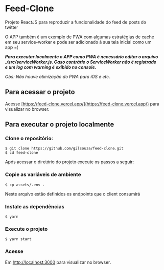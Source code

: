 # Feed-Clone

Projeto ReactJS para reproduzir a funcionalidade do feed de posts do twitter

O APP também é um exemplo de PWA com algumas estratégias de cache em seu service-worker e pode ser adicionado à sua tela inicial como um app =)

***Para executar localmente o APP como PWA é necessário editar o arquivo ./src/serviceWorker.js. Caso contrário o ServiceWorker não é registrado e um log com warning é exibido no console.***

*Obs: Não houve otimização do PWA para iOS e etc.*

## Para acessar o projeto

Acesse [https://feed-clone.vercel.app/](https://feed-clone.vercel.app/) para visualizar no browser.

## Para executar o projeto localmente

### Clone o repositório:

```shell
$ git clone https://github.com/gilsouza/feed-clone.git
$ cd feed-clone
```

Após acessar o diretório do projeto execute os passos a seguir:


### Copie as variáveis de ambiente

```shell
$ cp assets/.env .
```

Neste arquivo estão definidos os endpoints que o client consumirá

### Instale as dependências

```shell
$ yarn
```

### Execute o projeto

```shell
$ yarn start
```

### Acesse

Em [http://localhost:3000](http://localhost:3000) para visualizar no browser.

